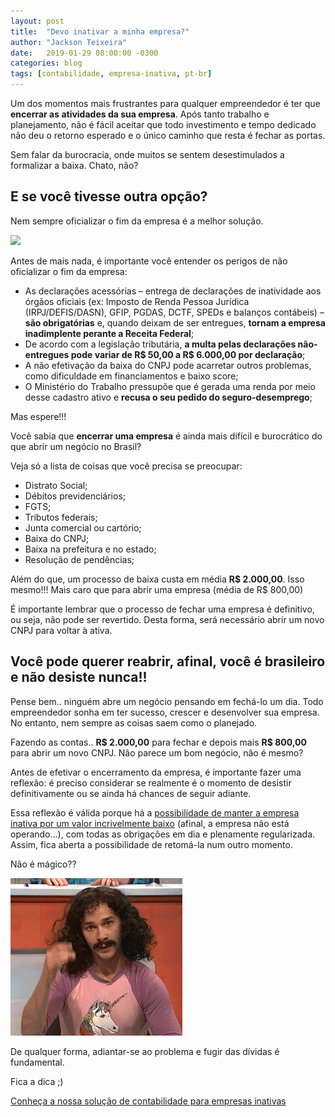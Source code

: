 ```yaml
---
layout: post
title:  "Devo inativar a minha empresa?"
author: "Jackson Teixeira"
date:   2019-01-29 08:00:00 -0300
categories: blog
tags: [contabilidade, empresa-inativa, pt-br]
---
```


Um dos momentos mais frustrantes para qualquer empreendedor é ter que **encerrar as atividades da sua empresa**. Após tanto trabalho e planejamento, não é fácil aceitar que todo investimento e tempo dedicado não deu o retorno esperado e o único caminho que resta é fechar as portas.

Sem falar da burocracia, onde muitos se sentem desestimulados a formalizar a baixa. Chato, não?

## E se você tivesse outra opção?

Nem sempre oficializar o fim da empresa é a melhor solução.

<!--break-->

<div class="text-center my-5">
  <img src="/assets/images/posts/man-in-black-shirt-and-gray-denim-pants-sitting-on-gray-1134204.jpg" class="img-fluid">
</div>

Antes de mais nada, é importante você entender os perigos de não oficializar o fim da empresa:

- As declarações acessórias – entrega de declarações de inatividade aos órgãos oficiais (ex: Imposto de Renda Pessoa Jurídica (IRPJ/DEFIS/DASN), GFIP, PGDAS, DCTF, SPEDs e balanços contábeis) – **são obrigatórias** e, quando deixam de ser entregues, **tornam a empresa inadimplente perante a Receita Federal**;
- De acordo com a legislação tributária, **a multa pelas declarações não-entregues pode variar de R$ 50,00 a R$ 6.000,00 por declaração**;
- A não efetivação da baixa do CNPJ pode acarretar outros problemas, como dificuldade em financiamentos e baixo score;
- O Ministério do Trabalho pressupõe que é gerada uma renda por meio desse cadastro ativo e **recusa o seu pedido do seguro-desemprego**;

Mas espere!!!

Você sabia que **encerrar uma empresa** é ainda mais difícil e burocrático do que abrir um negócio no Brasil?

Veja só a lista de coisas que você precisa se preocupar:

- Distrato Social;
- Débitos previdenciários;
- FGTS;
- Tributos federais;
- Junta comercial ou cartório;
- Baixa do CNPJ;
- Baixa na prefeitura e no estado;
- Resolução de pendências;

Além do que, um processo de baixa custa em média **R$ 2.000,00**. Isso mesmo!!! Mais caro que para abrir uma empresa (média de R$ 800,00)

É importante lembrar que o processo de fechar uma empresa é definitivo, ou seja, não pode ser revertido. Desta forma, será necessário abrir um novo CNPJ para voltar à ativa.


## Você pode querer reabrir, afinal, você é brasileiro e não desiste nunca!!

Pense bem.. ninguém abre um negócio pensando em fechá-lo um dia. Todo empreendedor sonha em ter sucesso, crescer e desenvolver sua empresa. No entanto, nem sempre as coisas saem como o planejado.

Fazendo as contas.. **R$ 2.000,00** para fechar e depois mais **R$ 800,00** para abrir um novo CNPJ. Não parece um bom negócio, não é mesmo?

Antes de efetivar o encerramento da empresa, é importante fazer uma reflexão: é preciso considerar se realmente é o momento de desistir definitivamente ou se ainda há chances de seguir adiante.

Essa reflexão é válida porque há a <a href="https://pjpark.com.br">possibilidade de manter a empresa inativa por um valor incrivelmente baixo</a> (afinal, a empresa não está operando...), com todas as obrigações em dia e plenamente regularizada. Assim, fica aberta a possibilidade de retomá-la num outro momento.

Não é mágico??

<div class="text-center my-5">
  <img src="/assets/images/posts/magic.gif">
</div>

De qualquer forma, adiantar-se ao problema e fugir das dívidas é fundamental.

Fica a dica ;)

<p class="text-center my-6">
  <a href="https://pjpark.com.br" class="btn btn-lg btn-primary bordershadow">Conheça a nossa solução de contabilidade para empresas inativas</a>
</p>
